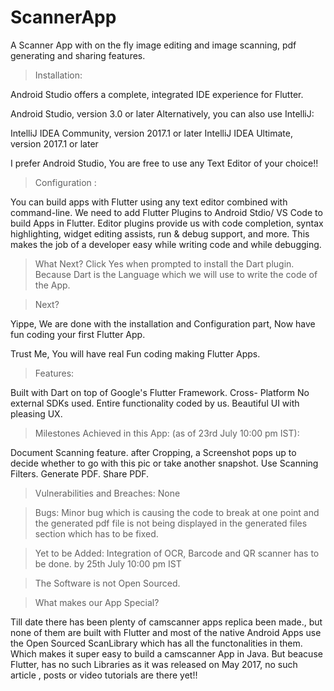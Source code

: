 # ScannerApp
A Scanner App with on the fly image editing and image scanning, pdf generating and sharing features.

>Installation:

Android Studio offers a complete, integrated IDE experience for Flutter.

Android Studio, version 3.0 or later
Alternatively, you can also use IntelliJ:

IntelliJ IDEA Community, version 2017.1 or later
IntelliJ IDEA Ultimate, version 2017.1 or later
 
I prefer Android Studio, You are free to use any Text Editor of your choice!!

>Configuration :

You can build apps with Flutter using any text editor combined with command-line.
We need to add Flutter Plugins to Android Stdio/ VS Code to build Apps in Flutter.
Editor plugins provide us with code completion, syntax highlighting, widget editing assists, run & debug support, and more.
This makes the job of a developer easy while writing code and while debugging.

>What Next?
Click Yes when prompted to install the Dart plugin.
Because Dart is the Language which we will use to write the code of the  App.

>Next?

Yippe, We are done with the installation and Configuration part, Now have fun coding your first Flutter App.

Trust Me, You will have real Fun coding making Flutter Apps.


>Features:

Built with Dart on top of Google's Flutter Framework.
Cross- Platform
No external SDKs used.
Entire functionality coded by us.
Beautiful UI with pleasing UX.


>Milestones Achieved in this App: (as of 23rd July 10:00 pm IST):

Document Scanning feature. 
after Cropping, a Screenshot pops up to decide whether to go with this pic or take another snapshot.
Use Scanning Filters.
Generate PDF.
Share PDF.

>Vulnerabilities and Breaches:
None

>Bugs:
Minor bug which is causing the code to break at one point and the generated pdf file is not being displayed in the generated files section which has to be fixed.


>Yet to be Added:
Integration of OCR, Barcode and QR scanner has to be done. by 25th July 10:00 pm IST


>The Software is not Open Sourced.

> What makes our App Special?

Till date there has been plenty of camscanner apps replica been made., but none of them are built with Flutter and most of the native Android Apps use the Open Sourced ScanLibrary which has all the functonalities in them. Which makes it super easy to build a camscanner App in Java. But beacuse Flutter, has no such Libraries as it was released 
on May 2017, no such article , posts or video tutorials are there yet!!
